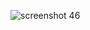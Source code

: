 ![screenshot 46](https://user-images.githubusercontent.com/37717564/44831384-29117e80-abdb-11e8-9531-88fb6c91a0b9.png)
